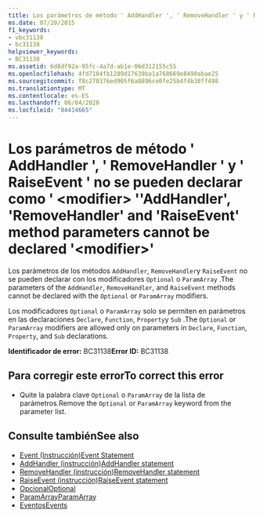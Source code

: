 ```yaml
---
title: Los parámetros de método ' AddHandler ', ' RemoveHandler ' y ' RaiseEvent ' no se pueden declarar como ' <modifier> '
ms.date: 07/20/2015
f1_keywords:
- vbc31138
- bc31138
helpviewer_keywords:
- BC31138
ms.assetid: 6d8df92a-95fc-4a7d-ab1e-06d312155c55
ms.openlocfilehash: 4fd7104fb1289d17639ba1a768669e8490abae25
ms.sourcegitcommit: f8c270376ed905f6a8896ce0fe25b4f4b38ff498
ms.translationtype: MT
ms.contentlocale: es-ES
ms.lasthandoff: 06/04/2020
ms.locfileid: "84414665"
---
```

# <a name="addhandler-removehandler-and-raiseevent-method-parameters-cannot-be-declared-modifier"></a><span data-ttu-id="6e485-102">Los parámetros de método ' AddHandler ', ' RemoveHandler ' y ' RaiseEvent ' no se pueden declarar como ' \<modifier> '</span><span class="sxs-lookup"><span data-stu-id="6e485-102">'AddHandler', 'RemoveHandler' and 'RaiseEvent' method parameters cannot be declared '\<modifier>'</span></span>
<span data-ttu-id="6e485-103">Los parámetros de los métodos `AddHandler`, `RemoveHandler`y `RaiseEvent` no se pueden declarar con los modificadores `Optional` o `ParamArray` .</span><span class="sxs-lookup"><span data-stu-id="6e485-103">The parameters of the `AddHandler`, `RemoveHandler`, and `RaiseEvent` methods cannot be declared with the `Optional` or `ParamArray` modifiers.</span></span>  
  
 <span data-ttu-id="6e485-104">Los modificadores `Optional` o `ParamArray` solo se permiten en parámetros en las declaraciones `Declare`, `Function`, `Property`y `Sub` .</span><span class="sxs-lookup"><span data-stu-id="6e485-104">The `Optional` or `ParamArray` modifiers are allowed only on parameters in `Declare`, `Function`, `Property`, and `Sub` declarations.</span></span>  
  
 <span data-ttu-id="6e485-105">**Identificador de error:** BC31138</span><span class="sxs-lookup"><span data-stu-id="6e485-105">**Error ID:** BC31138</span></span>  
  
## <a name="to-correct-this-error"></a><span data-ttu-id="6e485-106">Para corregir este error</span><span class="sxs-lookup"><span data-stu-id="6e485-106">To correct this error</span></span>  
  
- <span data-ttu-id="6e485-107">Quite la palabra clave `Optional` o `ParamArray` de la lista de parámetros.</span><span class="sxs-lookup"><span data-stu-id="6e485-107">Remove the `Optional` or `ParamArray` keyword from the parameter list.</span></span>  
  
## <a name="see-also"></a><span data-ttu-id="6e485-108">Consulte también</span><span class="sxs-lookup"><span data-stu-id="6e485-108">See also</span></span>

- [<span data-ttu-id="6e485-109">Event (Instrucción)</span><span class="sxs-lookup"><span data-stu-id="6e485-109">Event Statement</span></span>](../language-reference/statements/event-statement.md)
- [<span data-ttu-id="6e485-110">AddHandler (instrucción)</span><span class="sxs-lookup"><span data-stu-id="6e485-110">AddHandler statement</span></span>](../language-reference/statements/addhandler-statement.md)
- [<span data-ttu-id="6e485-111">RemoveHandler (instrucción)</span><span class="sxs-lookup"><span data-stu-id="6e485-111">RemoveHandler statement</span></span>](../language-reference/statements/removehandler-statement.md)
- [<span data-ttu-id="6e485-112">RaiseEvent (instrucción)</span><span class="sxs-lookup"><span data-stu-id="6e485-112">RaiseEvent statement</span></span>](../language-reference/statements/raiseevent-statement.md)
- [<span data-ttu-id="6e485-113">Opcional</span><span class="sxs-lookup"><span data-stu-id="6e485-113">Optional</span></span>](../language-reference/modifiers/optional.md)
- [<span data-ttu-id="6e485-114">ParamArray</span><span class="sxs-lookup"><span data-stu-id="6e485-114">ParamArray</span></span>](../language-reference/modifiers/paramarray.md)
- [<span data-ttu-id="6e485-115">Eventos</span><span class="sxs-lookup"><span data-stu-id="6e485-115">Events</span></span>](../programming-guide/language-features/events/index.md)
